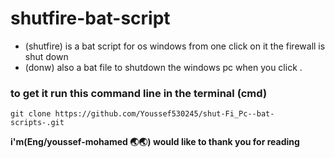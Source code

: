 # shutfire-bat-script

- (shutfire) is a bat script for os windows from one click on it the firewall is shut down 
- (donw) also a bat file to shutdown the windows pc when you click .

### to get it run this command line in the terminal (cmd)

```
git clone https://github.com/Youssef530245/shut-Fi_Pc--bat-scripts-.git
```

**i'm(Eng/youssef-mohamed 🌏🌏) would like to thank you for reading**
